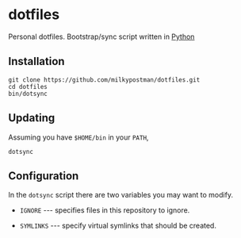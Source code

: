 # dotfiles

Personal dotfiles. Bootstrap/sync script written in [Python](http://python.org)


## Installation

    git clone https://github.com/milkypostman/dotfiles.git
    cd dotfiles
    bin/dotsync
    

## Updating

Assuming you have `$HOME/bin` in your `PATH`, 

    dotsync


## Configuration
    
In the `dotsync` script there are two variables you may want to modify.

* `IGNORE` --- specifies files in this repository to ignore.

* `SYMLINKS` --- specify virtual symlinks that should be created.

